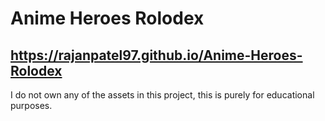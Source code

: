 # Anime Heroes Rolodex
## https://rajanpatel97.github.io/Anime-Heroes-Rolodex

I do not own any of the assets in this project, this is purely for educational purposes.
